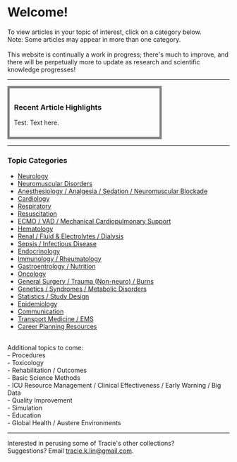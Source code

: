 # Welcome!
To view articles in your topic of interest, click on a category below. 
<br>Note: Some articles may appear in more than one category.
<br><br>This website is continually a work in progress; there's much to improve, and there will be perpetually more to update as research and scientific knowledge progresses!

-----------
<html>
<head>
<style>
div {
  width: 320px;
  padding: 10px;
  border: 5px solid gray;
  margin: 0;
}
</style>
</head>
<body>

<div>
  
  <h3>Recent Article Highlights</h3>
  
  Test. Text here.
  
  </div>

</body>
</html>

    


-----------
### <strong>Topic Categories</strong>

- <a href = "https://tracielin.github.io/PICU_Resources/neuro"> Neurology </a>
- <a href = "https://tracielin.github.io/PICU_Resources/neuromusc"> Neuromuscular Disorders </a>
- <a href = "https://tracielin.github.io/PICU_Resources/anesthesiology"> Anesthesiology / Analgesia / Sedation / Neuromuscular Blockade </a>
- <a href = "https://tracielin.github.io/PICU_Resources/cardio"> Cardiology </a>
- <a href = "https://tracielin.github.io/PICU_Resources/resp"> Respiratory </a>
- <a href = "https://tracielin.github.io/PICU_Resources/resus"> Resuscitation </a>
- <a href = "https://tracielin.github.io/PICU_Resources/ecmo"> ECMO / VAD / Mechanical Cardiopulmonary Support </a>
- <a href = "https://tracielin.github.io/PICU_Resources/heme"> Hematology </a>
- <a href = "https://tracielin.github.io/PICU_Resources/renal"> Renal / Fluid & Electrolytes / Dialysis </a>
- <a href = "https://tracielin.github.io/PICU_Resources/sepsisID"> Sepsis / Infectious Disease </a>
- <a href = "https://tracielin.github.io/PICU_Resources/endo"> Endocrinology </a>
- <a href = "https://tracielin.github.io/PICU_Resources/immuno_rheum"> Immunology / Rheumatology </a>
- <a href = "https://tracielin.github.io/PICU_Resources/GI"> Gastroentrology / Nutrition </a>
- <a href = "https://tracielin.github.io/PICU_Resources/onc"> Oncology </a>
- <a href = "https://tracielin.github.io/PICU_Resources/sx"> General Surgery / Trauma (Non-neuro) / Burns </a>
- <a href = "https://tracielin.github.io/PICU_Resources/genetics_metab"> Genetics / Syndromes / Metabolic Disorders </a>
- <a href = "https://tracielin.github.io/PICU_Resources/stats"> Statistics / Study Design</a>
- <a href = "https://tracielin.github.io/PICU_Resources/epidemiology"> Epidemiology </a> 
- <a href = "https://tracielin.github.io/PICU_Resources/communication"> Communication </a> 
- <a href = "https://tracielin.github.io/PICU_Resources/transportems"> Transport Medicine / EMS </a> 
- <a href = "https://tracielin.github.io/PICU_Resources/career"> Career Planning Resources </a>

<br>
Additional topics to come:
<br>- Procedures
<br>- Toxicology
<br>- Rehabilitation / Outcomes
<br>- Basic Science Methods
<br>- ICU Resource Management / Clinical Effectiveness / Early Warning / Big Data
<br>- Quality Improvement
<br>- Simulation 
<br>- Education
<br>- Global Health / Austere Environments


---------------
Interested in perusing some of Tracie's other collections?
<br>Suggestions? Email tracie.k.lin@gmail.com.

